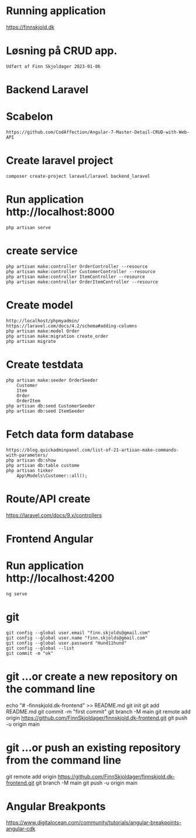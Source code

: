 # Running application
  https://finnskjold.dk

# Løsning på CRUD app.
    Udført af Finn Skjoldager 2023-01-06

# Backend Laravel
# Scabelon
    https://github.com/CodAffection/Angular-7-Master-Detail-CRUD-with-Web-API

# Create laravel project
    composer create-project laravel/laravel backend_laravel

# Run application http://localhost:8000
    php artisan serve

# create service

    php artisan make:controller OrderController --resource
    php artisan make:controller CustomerController --resource
    php artisan make:controller ItemController --resource
    php artisan make:controller OrderItemController --resource

# Create model
    http://localhost/phpmyadmin/
    https://laravel.com/docs/4.2/schema#adding-columns
    php artisan make:model Order
    php artisan make:migration create_order
    php artisan migrate

# Create testdata
    php artisan make:seeder OrderSeeder
        Customer
        Item
        Order
        OrderItem
    php artisan db:seed CustomerSeeder
    php artisan db:seed ItemSeeder

# Fetch data form database
    https://blog.quickadminpanel.com/list-of-21-artisan-make-commands-with-parameters/
    php artisan db:show
    php artisan db:table custome
    php artisan tinker 
        App\Models\Customer::all();

# Route/API create
https://laravel.com/docs/9.x/controllers

# Frontend Angular
# Run application http://localhost:4200
    ng serve

# git
    git config --global user.email "finn.skjolds@gmail.com"
    git config --global user.name "finn.skjolds@gmail.com"
    git config --global user.password "Hund11hund"
    git config --global --list
    git commit -m "ok"
# git …or create a new repository on the command line
echo "# -finnskjold.dk-frontend" >> README.md
git init
git add README.md
git commit -m "first commit"
git branch -M main
git remote add origin https://github.com/FinnSkjoldager/finnskjold.dk-frontend.git
git push -u origin main
# git …or push an existing repository from the command line
git remote add origin https://github.com/FinnSkjoldager/finnskjold.dk-frontend.git
git branch -M main
git push -u origin main

# Angular Breakponts
https://www.digitalocean.com/community/tutorials/angular-breakpoints-angular-cdk
